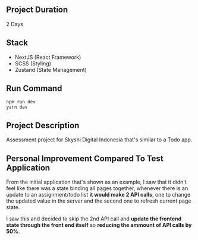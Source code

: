 ## Project Duration
2 Days

## Stack
- NextJS (React Framework)
- SCSS (Styling)
- Zustand (State Management)

## Run Command
```
npm run dev
yarn dev
```
## Project Description

Assessment project for Skyshi Digital Indonesia that's similar to a Todo app.

## Personal Improvement Compared To Test Application

From the initial application that's shown as an example, I saw that it didn't feel like there was a state binding all pages together, whenever there is an update to an assignment/todo list **it would make 2 API calls**, one to change the updated value in the server and the second one to refresh current page state.

I saw this and decided to skip the 2nd API call and **update the frontend state through the front end itself** so **reducing the ammount of API calls by 50%**.
